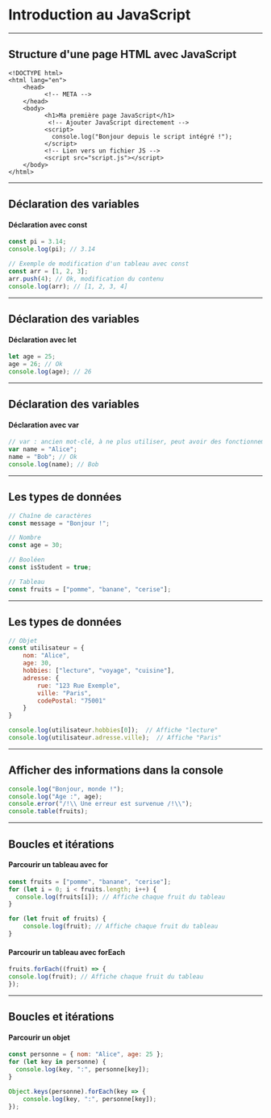 # Introduction au JavaScript

---

## Structure d'une page HTML avec JavaScript

```html[1-15|9-11|13]
<!DOCTYPE html>
<html lang="en">
    <head>
          <!-- META -->
    </head>
    <body>
          <h1>Ma première page JavaScript</h1>
           <!-- Ajouter JavaScript directement -->
          <script>
            console.log("Bonjour depuis le script intégré !");
          </script>
          <!-- Lien vers un fichier JS -->
          <script src="script.js"></script>
    </body>
</html>
```
---
## Déclaration des variables
#### Déclaration avec const
```javascript []
const pi = 3.14;
console.log(pi); // 3.14

// Exemple de modification d'un tableau avec const
const arr = [1, 2, 3];
arr.push(4); // Ok, modification du contenu
console.log(arr); // [1, 2, 3, 4]
```
---
## Déclaration des variables
#### Déclaration avec let
```javascript []
let age = 25;
age = 26; // Ok
console.log(age); // 26
```
---
## Déclaration des variables
#### Déclaration avec var
```javascript []
// var : ancien mot-clé, à ne plus utiliser, peut avoir des fonctionnements étranges
var name = "Alice";
name = "Bob"; // Ok
console.log(name); // Bob
```
---
## Les types de données
```javascript []
// Chaîne de caractères
const message = "Bonjour !";

// Nombre
const age = 30;

// Booléen
const isStudent = true;

// Tableau
const fruits = ["pomme", "banane", "cerise"];
```
---
## Les types de données
```javascript []
// Objet
const utilisateur = {
    nom: "Alice",
    age: 30,
    hobbies: ["lecture", "voyage", "cuisine"],
    adresse: {
        rue: "123 Rue Exemple",
        ville: "Paris",
        codePostal: "75001"
    }
}

console.log(utilisateur.hobbies[0]);  // Affiche "lecture"
console.log(utilisateur.adresse.ville);  // Affiche "Paris"

```
---
## Afficher des informations dans la console
```javascript []
console.log("Bonjour, monde !");
console.log("Age :", age);
console.error("/!\\ Une erreur est survenue /!\\");
console.table(fruits);
```
---
## Boucles et itérations
#### Parcourir un tableau avec for
```javascript []
const fruits = ["pomme", "banane", "cerise"];
for (let i = 0; i < fruits.length; i++) {
  console.log(fruits[i]); // Affiche chaque fruit du tableau
}

for (let fruit of fruits) {
    console.log(fruit); // Affiche chaque fruit du tableau
}
```
#### Parcourir un tableau avec forEach
```javascript []
fruits.forEach((fruit) => {
console.log(fruit); // Affiche chaque fruit du tableau
});
```
---
## Boucles et itérations
#### Parcourir un objet

```javascript []
const personne = { nom: "Alice", age: 25 };
for (let key in personne) {
  console.log(key, ":", personne[key]);
}

Object.keys(personne).forEach(key => {
    console.log(key, ":", personne[key]);
});
```
